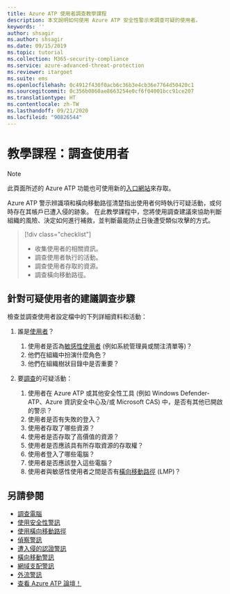 ```yaml
---
title: Azure ATP 使用者調查教學課程
description: 本文說明如何使用 Azure ATP 安全性警示來調查可疑的使用者。
keywords: ''
author: shsagir
ms.author: shsagir
ms.date: 09/15/2019
ms.topic: tutorial
ms.collection: M365-security-compliance
ms.service: azure-advanced-threat-protection
ms.reviewer: itargoet
ms.suite: ems
ms.openlocfilehash: 0c4912f430f0acb6c36b3e4cb36e7764d50420c1
ms.sourcegitcommit: 0c356b0860ae8663254e0cf6f04001bcc91ce207
ms.translationtype: HT
ms.contentlocale: zh-TW
ms.lasthandoff: 09/21/2020
ms.locfileid: "90826544"
---
```

# <a name="tutorial-investigate-a-user"></a>教學課程：調查使用者

> [!NOTE]
> 此頁面所述的 Azure ATP 功能也可使用新的[入口網站](https://portal.cloudappsecurity.com)來存取。

Azure ATP 警示辨識項和橫向移動路徑清楚指出使用者何時執行可疑活動，或何時存在其帳戶已遭入侵的跡象。 在此教學課程中，您將使用調查建議來協助判斷組織的風險、決定如何進行補救，並判斷最能防止日後遭受類似攻擊的方式。  

> [!div class="checklist"]
> * 收集使用者的相關資訊。
> * 調查使用者執行的活動。
> * 調查使用者存取的資源。
> * 調查橫向移動路徑。

## <a name="recommended-investigation-steps-for-suspicious-users"></a>針對可疑使用者的建議調查步驟

檢查並調查使用者設定檔中的下列詳細資料和活動：

1. 誰是[使用者](entity-profiles.md)？
     1. 使用者是否為[敏感性使用者](sensitive-accounts.md) (例如系統管理員或關注清單等)？  
     2. 他們在組織中扮演什麼角色？
     3. 他們在組織樹狀目錄中是否重要？

1. 要[調查](investigate-entity.md)的可疑活動：
     1. 使用者在 Azure ATP 或其他安全性工具 (例如 Windows Defender-ATP、Azure 資訊安全中心及/或 Microsoft CAS) 中，是否有其他已開啟的警示？
     2. 使用者是否有失敗的登入？
     3. 使用者存取了哪些資源？  
     4. 使用者是否存取了高價值的資源？  
     5. 使用者是否應該具有所存取資源的存取權？  
     6. 使用者登入了哪些電腦？ 
     7. 使用者是否應該登入這些電腦？
     8. 使用者與敏感性使用者之間是否有[橫向移動路徑](use-case-lateral-movement-path.md) (LMP)？


## <a name="see-also"></a>另請參閱

- [調查電腦](investigate-a-computer.md)
- [使用安全性警訊](working-with-suspicious-activities.md)
- [使用橫向移動路徑](use-case-lateral-movement-path.md)
- [偵察警訊](reconnaissance-alerts.md)
- [遭入侵的認證警訊](compromised-credentials-alerts.md)
- [橫向移動警訊](lateral-movement-alerts.md)
- [網域支配警訊](domain-dominance-alerts.md)
- [外流警訊](exfiltration-alerts.md)
- [查看 Azure ATP 論壇！](https://aka.ms/azureatpcommunity)
